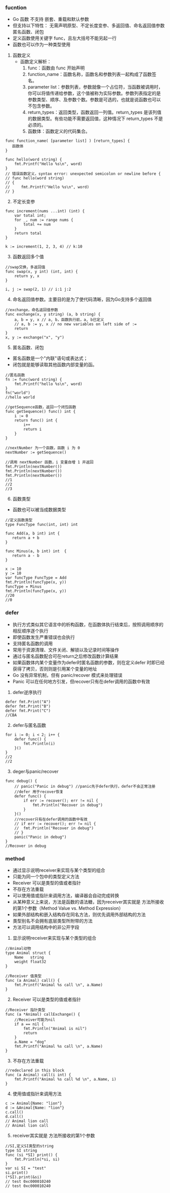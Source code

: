 ### fucntion
- Go 函数 不支持 嵌套、重载和默认参数
- 但支持以下特性：
 无需声明原型、不定长度变参、多返回值、命名返回值参数
 匿名函数、闭包
- 定义函数使用关键字 func，且左大括号不能另起一行
- 函数也可以作为一种类型使用

1. 函数定义
    - 函数定义解析：
        1. func：函数由 func 开始声明
        2. function_name：函数名称，函数名和参数列表一起构成了函数签名。
        3. parameter list：参数列表，参数就像一个占位符，当函数被调用时，你可以将值传递给参数，这个值被称为实际参数。参数列表指定的是参数类型、顺序、及参数个数。参数是可选的，也就是说函数也可以不包含参数。
        4. return_types：返回类型，函数返回一列值。return_types 是该列值的数据类型。有些功能不需要返回值，这种情况下 return_types 不是必须的。
        5. 函数体：函数定义的代码集合。
```
func function_name( [parameter list] ) [return_types] {
   函数体
}
```
```
func hello(word string) {
    fmt.Printf("Hello %s\n", word)
}
// 错误函数定义，syntax error: unexpected semicolon or newline before {
// func hello(word string) 
// {
//     fmt.Printf("Hello %s\n", word)
// }
```
2. 不定长变参
```
func increment(nums ...int) (int) {
    var total int;
    for _, num := range nums {
        total += num
    }
    return total
}

k := increment(1, 2, 3, 4) // k:10
```
3. 函数返回多个值
```
//swap交换，多返回值
func swap(x, y int) (int, int) {
    return y, x
}

i, j := swap(2, 1) // i:1 j:2

```
4. 命名返回值参数。主要目的是为了使代码清晰，因为Go支持多个返回值
```
//exchange，命名返回值参数
func exchange(x, y string) (a, b string) {
	a, b = y, x // a, b，函数执行前，a, b已定义
	// a, b := y, x // no new variables on left side of :=
	return
}
x, y := exchange("x", "y")
```
5. 匿名函数、闭包
- 匿名函数是一个"内联"语句或表达式；
- 闭包就是能够读取其他函数内部变量的函。
```
//匿名函数
fn := func(word string) {
    fmt.Printf("hello %s\n", word)
}
fn("world")
//hello world

//getSequence函数，返回一个闭包函数
func getSequence() func() int {
    i := 0
    return func() int {
        i++
        return i  
    }
}

//nextNumber 为一个函数，函数 i 为 0
nextNumber := getSequence()  

//调用 nextNumber 函数，i 变量自增 1 并返回
fmt.Println(nextNumber())
fmt.Println(nextNumber())
fmt.Println(nextNumber())
//1
//2
//3
```
6. 函数类型
- 函数也可以被当成数据类型
```
//定义函数类型
type FuncType func(int, int) int

func Add(a, b int) int {
   return a + b
}

func Minus(a, b int) int  {
   return a - b
}

x := 10
y := 10
var funcType FuncType = Add
fmt.Println(funcType(x, y))
funcType = Minus
fmt.Println(funcType(x, y))
//20
//0
```

### defer
- 执行方式类似其它语言中的析构函数，在函数体执行结束后，按照调用顺序的相反顺序逐个执行
- 即使函数发生严重错误也会执行
- 支持匿名函数的调用
- 常用于资源清理、文件关闭、解锁以及记录时间等操作
- 通过与匿名函数配合可在return之后修改函数计算结果
- 如果函数体内某个变量作为defer时匿名函数的参数，则在定义defer
时即已经获得了拷贝，否则则是引用某个变量的地址
- Go 没有异常机制，但有 panic/recover 模式来处理错误
- Panic 可以在任何地方引发，但recover只有在defer调用的函数中有效

1. defer逆序执行
```
defer fmt.Print("A")
defer fmt.Print("B")
defer fmt.Print("C")
//CBA
```
2. defer与匿名函数
```
for i := 0; i < 2; i++ {
	defer func() {
		fmt.Println(i)
	}()
}
//2
//2
```
3. deger与panic/recover
```
func debug() {
	// panic("Panic in debug") //panic先于defer执行，defer不会正常注册
	//defer 用于recover恢复
	defer func() {
		if err := recover(); err != nil {
			fmt.Println("Recover in debug")
		}
	}()
	//recover只有在defer调用的函数中有效
	// if err := recover(); err != nil {
	// 	fmt.Println("Recover in debug")
	// }
	panic("Panic in debug")
}
//Recover in debug
```

### method
- 通过显示说明receiver来实现与某个类型的组合
- 只能为同一个包中的类型定义方法
- Receiver 可以是类型的值或者指针
- 不存在方法重载
- 可以使用值或指针来调用方法，编译器会自动完成转换
- 从某种意义上来说，方法是函数的语法糖，因为receiver其实就是
方法所接收的第1个参数（Method Value vs. Method Expression） 
- 如果外部结构和嵌入结构存在同名方法，则优先调用外部结构的方法
- 类型别名不会拥有底层类型所附带的方法
- 方法可以调用结构中的非公开字段

1. 显示说明receiver来实现与某个类型的组合
```
//Animal动物
type Animal struct {
	Name   string
	weight float32
}

//Receiver 值类型
func (a Animal) call() {
	fmt.Printf("Animal %s call \n", a.Name)
}
```
2. Receiver 可以是类型的值或者指针
```
//Receiver 指针类型
func (a *Animal) callExchange() {
	//Receiver可能为nil
	if a == nil {
		fmt.Println("Animal is nil")
		return
	}
	a.Name = "dog"
	fmt.Printf("Animal %s call \n", a.Name)
}
```
3. 不存在方法重载
```
//redeclared in this block
func (a Animal) call(i int) {
    fmt.Printf("Animal %s call %d \n", a.Name, i)
}
```
4. 使用值或指针来调用方法
```
c := Animal{Name: "lion"}
d := &Animal{Name: "lion"}
c.call()
d.call()
// Animal lion call 
// Animal lion call 
```
5. receiver其实就是
方法所接收的第1个参数
```
//SI,定义SI类型的string
type SI string
func (si *SI) print() {
	fmt.Println(*si, si)
}
var si SI = "test"
si.print()
(*SI).print(&si)
// test 0xc000010240
// test 0xc000010240
```